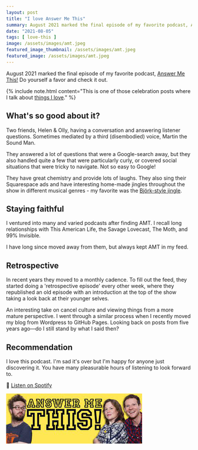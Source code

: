 ```yaml
---
layout: post
title: "I love Answer Me This"
summary: August 2021 marked the final episode of my favorite podcast, Answer Me This!
date: "2021-08-05"
tags: [ love-this ]
image: /assets/images/amt.jpeg
featured_image_thumbnail: /assets/images/amt.jpeg
featured_image: /assets/images/amt.jpeg
---
```


August 2021 marked the final episode of my favorite podcast, [Answer Me This!](https://answermethispodcast.com/) Do yourself a favor and check it out.

{% include note.html content="This is one of those celebration posts where I talk about [things I love](https://flicstar.com/tag/love-this/)." %}

## What's so good about it?

Two friends, Helen & Olly, having a conversation and answering listener questions. Sometimes mediated by a third (disembodied) voice, Martin the Sound Man. 

They answered a lot of questions that were a Google-search away, but they also handled quite a few that were particularly curly, or covered social situations that were tricky to navigate. 
Not so easy to Google! 

They have great chemistry and provide lots of laughs. They also sing their Squarespace ads and have interesting home-made jingles throughout the show in different musical genres - my favorite was the [Björk-style jingle](https://answermethispodcast.com/2008/07/08/if-you-like-our-mary-poppins-or-bjork-jingles/).

## Staying faithful

I ventured into many and varied podcasts after finding AMT. I recall long relationships with This American Life, the Savage Lovecast, The Moth, and 99% Invisible. 

I have long since moved away from them, but always kept AMT in my feed. 

## Retrospective

In recent years they moved to a monthly cadence. To fill out the feed, they started doing a 'retrospective episode' every other week, where they 
republished an old episode with an introduction at the top of the show taking a look back at their younger selves. 

An interesting take on cancel culture and viewing things from a more mature perspective. I went through a similar process when I recently moved my blog from Wordpress to GitHub Pages. Looking back on posts from five years ago—do I still stand by what I said then?
 
## Recommendation

I love this podcast. I'm sad it's over but I'm  happy for anyone just discovering it. You have many pleasurable hours of listening to look forward to.

📢 [Listen on Spotify](https://open.spotify.com/show/7nQFqT5Ri1mcdqwIXSWivC)

![AMT Banner](/assets/images/amtbanner.png)
